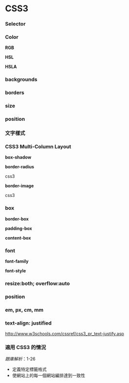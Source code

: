# CSS3

### Selector

### Color

**RGB**

**HSL**

**HSLA**

### backgrounds

### borders

### size

### position

### 文字樣式

### CSS3 Multi-Column Layout

**box-shadow**

**border-radius**

css3

**border-image**

css3

### box

**border-box**

**padding-box**

**content-box**

### font

**font-family**

**font-style**

### resize:both; overflow:auto

### position

### em, px, cm, mm

### text-align: justified

http://www.w3schools.com/cssref/css3_pr_text-justify.asp

### 適用 CSS3 的情況

*題庫解析*：1-26

* 定義特定標籤格式
* 使網站上的每一個網站編排達到一致性
